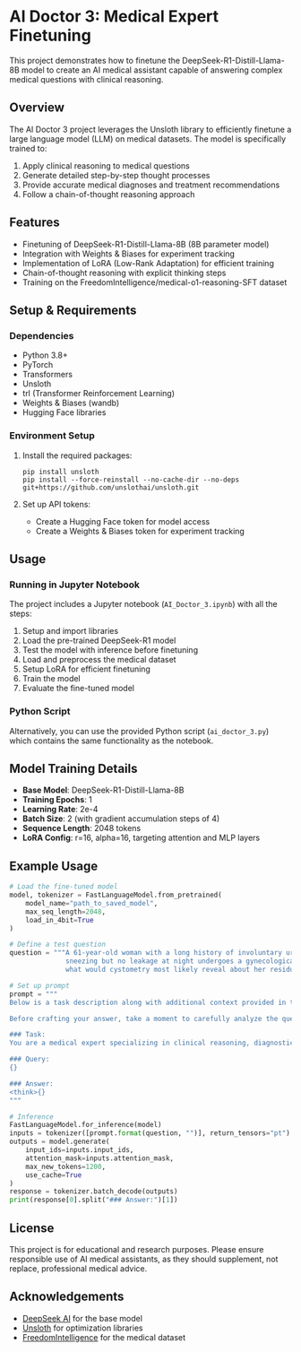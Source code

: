 # AI Doctor 3: Medical Expert Finetuning

This project demonstrates how to finetune the DeepSeek-R1-Distill-Llama-8B model to create an AI medical assistant capable of answering complex medical questions with clinical reasoning.

## Overview

The AI Doctor 3 project leverages the Unsloth library to efficiently finetune a large language model (LLM) on medical datasets. The model is specifically trained to:

1. Apply clinical reasoning to medical questions
2. Generate detailed step-by-step thought processes
3. Provide accurate medical diagnoses and treatment recommendations
4. Follow a chain-of-thought reasoning approach

## Features

- Finetuning of DeepSeek-R1-Distill-Llama-8B (8B parameter model)
- Integration with Weights & Biases for experiment tracking
- Implementation of LoRA (Low-Rank Adaptation) for efficient training
- Chain-of-thought reasoning with explicit thinking steps
- Training on the FreedomIntelligence/medical-o1-reasoning-SFT dataset

## Setup & Requirements

### Dependencies

- Python 3.8+
- PyTorch
- Transformers
- Unsloth
- trl (Transformer Reinforcement Learning)
- Weights & Biases (wandb)
- Hugging Face libraries

### Environment Setup

1. Install the required packages:
   ```
   pip install unsloth
   pip install --force-reinstall --no-cache-dir --no-deps git+https://github.com/unslothai/unsloth.git
   ```

2. Set up API tokens:
   - Create a Hugging Face token for model access
   - Create a Weights & Biases token for experiment tracking

## Usage

### Running in Jupyter Notebook

The project includes a Jupyter notebook (`AI_Doctor_3.ipynb`) with all the steps:

1. Setup and import libraries
2. Load the pre-trained DeepSeek-R1 model
3. Test the model with inference before finetuning
4. Load and preprocess the medical dataset
5. Setup LoRA for efficient finetuning
6. Train the model
7. Evaluate the fine-tuned model

### Python Script

Alternatively, you can use the provided Python script (`ai_doctor_3.py`) which contains the same functionality as the notebook.

## Model Training Details

- **Base Model**: DeepSeek-R1-Distill-Llama-8B
- **Training Epochs**: 1
- **Learning Rate**: 2e-4
- **Batch Size**: 2 (with gradient accumulation steps of 4)
- **Sequence Length**: 2048 tokens
- **LoRA Config**: r=16, alpha=16, targeting attention and MLP layers

## Example Usage

```python
# Load the fine-tuned model
model, tokenizer = FastLanguageModel.from_pretrained(
    model_name="path_to_saved_model",
    max_seq_length=2048,
    load_in_4bit=True
)

# Define a test question
question = """A 61-year-old woman with a long history of involuntary urine loss during activities like coughing or
              sneezing but no leakage at night undergoes a gynecological exam and Q-tip test. Based on these findings,
              what would cystometry most likely reveal about her residual volume and detrusor contractions?"""

# Set up prompt
prompt = """
Below is a task description along with additional context provided in the input section. Your goal is to provide a well-reasoned response that effectively addresses the request.

Before crafting your answer, take a moment to carefully analyze the question. Develop a clear, step-by-step thought process to ensure your response is both logical and accurate.

### Task:
You are a medical expert specializing in clinical reasoning, diagnostics, and treatment planning. Answer the medical question below using your advanced knowledge.

### Query:
{}

### Answer:
<think>{}
"""

# Inference
FastLanguageModel.for_inference(model)
inputs = tokenizer([prompt.format(question, "")], return_tensors="pt").to("cuda")
outputs = model.generate(
    input_ids=inputs.input_ids,
    attention_mask=inputs.attention_mask,
    max_new_tokens=1200,
    use_cache=True
)
response = tokenizer.batch_decode(outputs)
print(response[0].split("### Answer:")[1])
```

## License

This project is for educational and research purposes. Please ensure responsible use of AI medical assistants, as they should supplement, not replace, professional medical advice.

## Acknowledgements

- [DeepSeek AI](https://github.com/deepseek-ai) for the base model
- [Unsloth](https://github.com/unslothai/unsloth) for optimization libraries
- [FreedomIntelligence](https://huggingface.co/datasets/FreedomIntelligence/medical-o1-reasoning-SFT) for the medical dataset 
